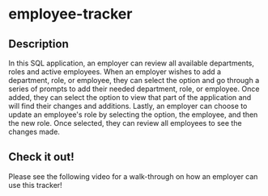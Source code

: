 # employee-tracker
## Description
In this SQL application, an employer can review all available departments, roles and active employees. When an employer wishes to add a department, role, or employee, they can select the option and go through a series of prompts to add their needed department, role, or employee. Once added, they can select the option to view that part of the application and will find their changes and additions. 
Lastly, an employer can choose to update an employee's role by selecting the option, the employee, and then the new role. Once selected, they can review all employees to see the changes made. 

## Check it out! 
Please see the following video for a walk-through on how an employer can use this tracker! 
